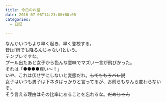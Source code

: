 ```yaml
---
title: 今日のお話
date: 2016-07-06T14:23:00+00:00
categories:
  - 日記

---
```

なんかいつもより早く起き、早く登校する。  
皆は[雨でも降るんじゃない]という。  
テンプレですな。  
プール出たあと女子から色んな意味でマズい一言が飛びかった。  
それは「●●●●痒い～！」  
いや、これは伏せ字にしないと変態だわ。<strike>してももろバレ説</strike>  
女子はいつも男子は下ネタばっかりと言ってるが、お前らもなんら変わらないぞ。  
そう言える理由はその比率にあることを忘れるな。<strike>だめじゃん</strike>
